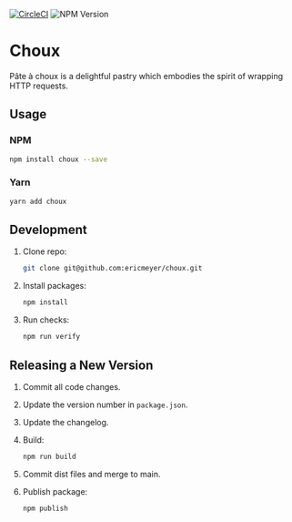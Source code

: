 [![CircleCI](https://dl.circleci.com/status-badge/img/gh/ericmeyer/brulee/tree/main.svg?style=svg)](https://dl.circleci.com/status-badge/redirect/gh/ericmeyer/brulee/tree/main)
![NPM Version](https://img.shields.io/npm/v/brulee?color=green)

# Choux

Pâte à choux is a delightful pastry which embodies the spirit of wrapping HTTP requests.

## Usage

### NPM

```bash
npm install choux --save
```

### Yarn

```bash
yarn add choux
```

## Development

1. Clone repo:

    ```bash
    git clone git@github.com:ericmeyer/choux.git
    ```

2. Install packages:

    ```bash
    npm install
    ```

3. Run checks:

    ```bash
    npm run verify
    ```

## Releasing a New Version

1. Commit all code changes.
2. Update the version number in `package.json`.
3. Update the changelog.
4. Build:

    ```bash
    npm run build
    ```

5. Commit dist files and merge to main.
6. Publish package:

    ```bash
    npm publish
    ```
